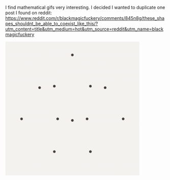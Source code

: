 I find mathematical gifs very interesting. I decided I wanted to duplicate one post I found on reddit: https://www.reddit.com/r/blackmagicfuckery/comments/845n8g/these_shapes_shouldnt_be_able_to_coexist_like_this/?utm_content=title&utm_medium=hot&utm_source=reddit&utm_name=blackmagicfuckery

![alt text](https://github.com/cworsnup13/golangGifs/blob/master/heptagram/output/heptagram_inspiration.gif "Inspiration Gif")


